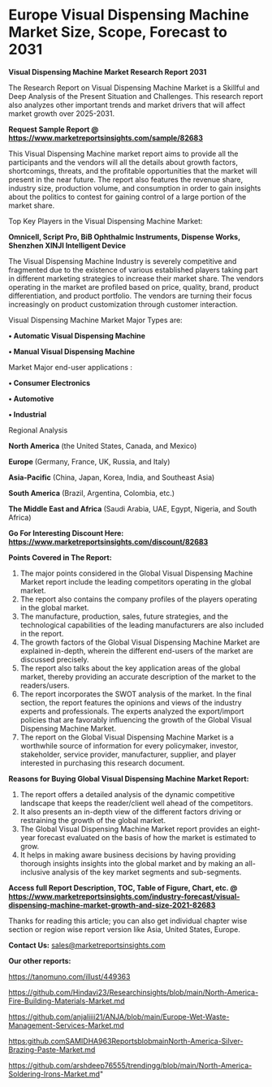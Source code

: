 # Europe Visual Dispensing Machine Market Size, Scope, Forecast to 2031

<strong>Visual Dispensing Machine Market Research Report 2031</strong>

The Research Report on Visual Dispensing Machine Market is a Skillful and Deep Analysis of the Present Situation and Challenges. This research report also analyzes other important trends and market drivers that will affect market growth over 2025-2031.

<strong>Request Sample Report @ <a href=https://www.marketreportsinsights.com/sample/82683>https://www.marketreportsinsights.com/sample/82683</a></strong>

This Visual Dispensing Machine market report aims to provide all the participants and the vendors will all the details about growth factors, shortcomings, threats, and the profitable opportunities that the market will present in the near future. The report also features the revenue share, industry size, production volume, and consumption in order to gain insights about the politics to contest for gaining control of a large portion of the market share.

Top Key Players in the Visual Dispensing Machine Market:

<strong>Omnicell, Script Pro, BiB Ophthalmic Instruments, Dispense Works, Shenzhen XINJI Intelligent Device</strong>

The Visual Dispensing Machine Industry is severely competitive and fragmented due to the existence of various established players taking part in different marketing strategies to increase their market share. The vendors operating in the market are profiled based on price, quality, brand, product differentiation, and product portfolio. The vendors are turning their focus increasingly on product customization through customer interaction.

Visual Dispensing Machine Market Major Types are:

<strong>• Automatic Visual Dispensing Machine

• Manual Visual Dispensing Machine</strong>

Market Major end-user applications :

<strong>• Consumer Electronics

• Automotive

• Industrial</strong>

Regional Analysis

</u><strong><b>North America</b></strong> (the United States, Canada, and Mexico)

<strong><b>Europe </b></strong>(Germany, France, UK, Russia, and Italy)

<strong><b>Asia-Pacific</b></strong> (China, Japan, Korea, India, and Southeast Asia)

<strong><b>South America</b></strong> (Brazil, Argentina, Colombia, etc.)

<strong><b>The Middle East and Africa</b></strong> (Saudi Arabia, UAE, Egypt, Nigeria, and South Africa)

<strong>Go For Interesting Discount Here: <a href=https://www.marketreportsinsights.com/discount/82683>https://www.marketreportsinsights.com/discount/82683</a></strong>

<strong>Points Covered in The Report:</strong>
<ol>
  <li>The major points considered in the Global Visual Dispensing Machine Market report include the leading competitors operating in the global market.</li>
  <li>The report also contains the company profiles of the players operating in the global market.</li>
  <li>The manufacture, production, sales, future strategies, and the technological capabilities of the leading manufacturers are also included in the report.</li>
  <li>The growth factors of the Global Visual Dispensing Machine Market are explained in-depth, wherein the different end-users of the market are discussed precisely.</li>
  <li>The report also talks about the key application areas of the global market, thereby providing an accurate description of the market to the readers/users.</li>
  <li>The report incorporates the SWOT analysis of the market. In the final section, the report features the opinions and views of the industry experts and professionals. The experts analyzed the export/import policies that are favorably influencing the growth of the Global Visual Dispensing Machine Market.</li>
  <li>The report on the Global Visual Dispensing Machine Market is a worthwhile source of information for every policymaker, investor, stakeholder, service provider, manufacturer, supplier, and player interested in purchasing this research document.</li>
</ol>
<strong>Reasons for Buying Global Visual Dispensing Machine Market Report:</strong>

<ol>
  <li>The report offers a detailed analysis of the dynamic competitive landscape that keeps the reader/client well ahead of the competitors.</li>
  <li>It also presents an in-depth view of the different factors driving or restraining the growth of the global market.</li>
  <li>The Global Visual Dispensing Machine Market report provides an eight-year forecast evaluated on the basis of how the market is estimated to grow.</li>
  <li>It helps in making aware business decisions by having providing thorough insights insights into the global market and by making an all-inclusive analysis of the key market segments and sub-segments.</li>
</ol>
<strong>Access full Report Description, TOC, Table of Figure, Chart, etc. @ <a href=https://www.marketreportsinsights.com/industry-forecast/visual-dispensing-machine-market-growth-and-size-2021-82683>https://www.marketreportsinsights.com/industry-forecast/visual-dispensing-machine-market-growth-and-size-2021-82683</a></strong>


Thanks for reading this article; you can also get individual chapter wise section or region wise report version like Asia, United States, Europe.

<strong>Contact Us:</strong>
sales@marketreportsinsights.com

<strong>Our other reports:</strong>

<a href=https://tanomuno.com/illust/449363>https://tanomuno.com/illust/449363</a>

<a href=https://github.com/Hindavi23/Researchinsights/blob/main/North-America-Fire-Building-Materials-Market.md>https://github.com/Hindavi23/Researchinsights/blob/main/North-America-Fire-Building-Materials-Market.md</a>

<a href=https://github.com/anjaliiii21/ANJA/blob/main/Europe-Wet-Waste-Management-Services-Market.md>https://github.com/anjaliiii21/ANJA/blob/main/Europe-Wet-Waste-Management-Services-Market.md</a>

<a href=https:github.comSAMIDHA963ReportsblobmainNorth-America-Silver-Brazing-Paste-Market.md>https:github.comSAMIDHA963ReportsblobmainNorth-America-Silver-Brazing-Paste-Market.md</a>

<a href=https://github.com/arshdeep76555/trendingg/blob/main/North-America-Soldering-Irons-Market.md>https://github.com/arshdeep76555/trendingg/blob/main/North-America-Soldering-Irons-Market.md</a>"
